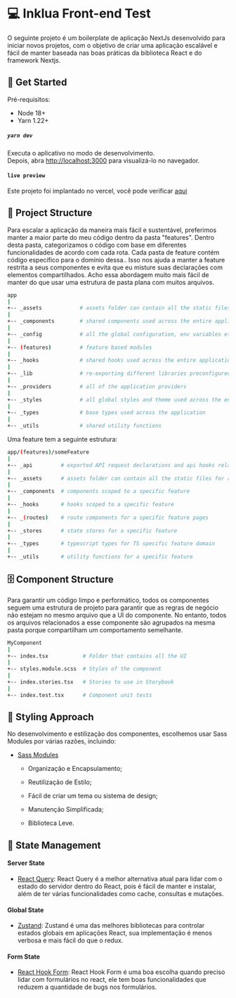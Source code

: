 # 💻 Inklua Front-end Test

O seguinte projeto é um boilerplate de aplicação NextJs desenvolvido para iniciar novos projetos, com o objetivo de criar uma aplicação escalável e fácil de manter baseada nas boas práticas da biblioteca React e do framework Nextjs.


## 🚀 Get Started

Pré-requisitos:

- Node 18+
- Yarn 1.22+


##### `yarn dev`

Executa o aplicativo no modo de desenvolvimento.\
Depois, abra [http://localhost:3000](http://localhost:3000) para visualizá-lo no navegador.

#### `live preview`

Este projeto foi implantado no vercel, você pode verificar [aqui]("inserir-link")

## 📂 Project Structure

Para escalar a aplicação da maneira mais fácil e sustentável, preferimos manter a maior parte do meu código dentro da pasta "features". Dentro desta pasta, categorizamos o código com base em diferentes funcionalidades de acordo com cada rota. Cada pasta de feature contém código específico para o domínio dessa.. Isso nos ajuda a manter a feature restrita a seus componentes e evita que eu misture suas declarações com elementos compartilhados. Acho essa abordagem muito mais fácil de manter do que usar uma estrutura de pasta plana com muitos arquivos.


```sh
app
|
+-- _assets            # assets folder can contain all the static files such as images, fonts, etc.
|
+-- _components        # shared components used across the entire application
|
+-- _config            # all the global configuration, env variables etc.
|
+-- (features)         # feature based modules
|
+-- _hooks             # shared hooks used across the entire application
|
+-- _lib               # re-exporting different libraries preconfigured for the application
|
+-- _providers         # all of the application providers
|
+-- _styles            # all global styles and theme used across the entire application
|
+-- _types             # base types used across the application
|
+-- _utils             # shared utility functions
```

Uma feature tem a seguinte estrutura:

```sh
app/(features)/someFeature
|
+-- _api         # exported API request declarations and api hooks related to a specific feature
|
+-- _assets      # assets folder can contain all the static files for a specific feature
|
+-- _components  # components scoped to a specific feature
|
+-- _hooks       # hooks scoped to a specific feature
|
+-- _(routes)    # route components for a specific feature pages
|
+-- _stores      # state stores for a specific feature
|
+-- _types       # typescript types for TS specific feature domain
|
+-- _utils       # utility functions for a specific feature
```

## 🗄 Component Structure

Para garantir um código limpo e performático, todos os componentes seguem uma estrutura de projeto para garantir que as regras de negócio não estejam no mesmo arquivo que a UI do componente. No entanto, todos os arquivos relacionados a esse componente são agrupados na mesma pasta porque compartilham um comportamento semelhante.


```sh
MyComponent
|
+-- index.tsx           # Folder that contains all the UI
|
+-- styles.module.scss  # Styles of the component
|
+-- index.stories.tsx   # Stories to use in Storybook
|
+-- index.test.tsx      # Component unit tests

```

## 🎨 Styling Approach

No desenvolvimento e estilização dos componentes, escolhemos usar Sass Modules por várias razões, incluindo:


- [Sass Modules](https://sass-lang.com/documentation/at-rules/use)

  - Organização e Encapsulamento;

  - Reutilização de Estilo;

  - Fácil de criar um tema ou sistema de design;

  - Manutenção Simplificada;

  - Biblioteca Leve.


## 📍 State Management


#### Server State
- [React Query](https://tanstack.com/query/v5):
React Query é a melhor alternativa atual para lidar com o estado do servidor dentro do React, pois é fácil de manter e instalar, além de ter várias funcionalidades como cache, consultas e mutações.


#### Global State
- [Zustand](https://github.com/pmndrs/zustand):
Zustand é uma das melhores bibliotecas para controlar estados globais em aplicações React, sua implementação é menos verbosa e mais fácil do que o redux.


#### Form State
- [React Hook Form](https://react-hook-form.com/):
React Hook Form é uma boa escolha quando preciso lidar com formulários no react, ele tem boas funcionalidades que reduzem a quantidade de bugs nos formulários.
